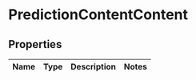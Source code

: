 
# PredictionContentContent

## Properties
| Name | Type | Description | Notes |
| ------------ | ------------- | ------------- | ------------- |



